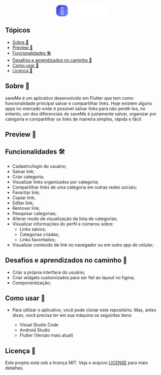 <div align="center">
  <img src="/.github/logo.png" alt="saveMe" />
</div>

## Tópicos
 - [Sobre 📖](#sobre-)
 - [Preview 📱](#preview-)
 - [Funcionalidades 🛠️](#Funcionalidades-%EF%B8%8F)
 - [Desafios e aprendizados no caminho 🤯](#desafios-e-aprendizados-no-caminho-)
 - [Como usar 🤔](#como-usar-)
 - [Licença 📝](#licença-)

## Sobre 📖
saveMe é um aplicativo desenvolvido em Flutter que tem como funcionalidade principal salvar e compartilhar links. Hoje existem alguns apps no mercado onde é possível salvar links para não perdê-los, no entanto, um dos diferenciais do saveMe é justamente salvar, organizar por categoria e compartilhar os links de maneira simples, rápida e fácil. 

## Preview 📱

## Funcionalidades 🛠️
- Cadastro/login do usuário;
- Salvar link;
- Criar categoria;
- Visualizar links organizados por categoria;
- Compartilhar links de uma categoria em outras redes sociais;
- Favoritar link;
- Copiar link;
- Editar link;
- Remover link;
- Pesquisar categorias;
- Alterar modo de visualização da lista de categorias;
- Visualizar informações do perfil e números sobre:
  - Links salvos;
  - Categorias criadas;
  - Links favoritados;
- Visualizar conteúdo de link no navegador ou em outro app do celular;

## Desafios e aprendizados no caminho 🤯
- Criar a própria interface do usuário;
- Criar widgets customizados para ser fiel ao layout no figma;
- Componentização;

## Como usar 🤔

- Para utilizar o aplicativo, você pode clonar este repositório. Mas, antes disso, você precisa ter em sua máquina os seguintes itens:

    - Visual Studio Code
    - Android Studio
    - Flutter (Versão mais atual)

## Licença 📝
Este projeto está sob a licença MIT. Veja o arquivo [LICENSE](https://github.com/marianefelix/save-me/blob/develop/LICENSE) para mais detalhes.
